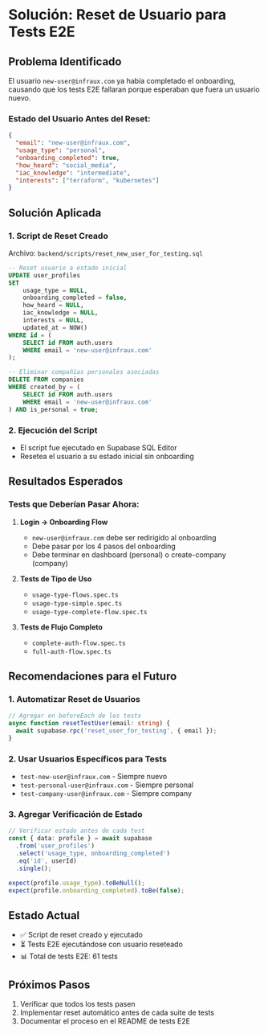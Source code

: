 # Solución: Reset de Usuario para Tests E2E

## Problema Identificado
El usuario `new-user@infraux.com` ya había completado el onboarding, causando que los tests E2E fallaran porque esperaban que fuera un usuario nuevo.

### Estado del Usuario Antes del Reset:
```json
{
  "email": "new-user@infraux.com",
  "usage_type": "personal",
  "onboarding_completed": true,
  "how_heard": "social_media",
  "iac_knowledge": "intermediate",
  "interests": ["terraform", "kubernetes"]
}
```

## Solución Aplicada

### 1. Script de Reset Creado
Archivo: `backend/scripts/reset_new_user_for_testing.sql`

```sql
-- Reset usuario a estado inicial
UPDATE user_profiles
SET 
    usage_type = NULL,
    onboarding_completed = false,
    how_heard = NULL,
    iac_knowledge = NULL,
    interests = NULL,
    updated_at = NOW()
WHERE id = (
    SELECT id FROM auth.users 
    WHERE email = 'new-user@infraux.com'
);

-- Eliminar compañías personales asociadas
DELETE FROM companies
WHERE created_by = (
    SELECT id FROM auth.users 
    WHERE email = 'new-user@infraux.com'
) AND is_personal = true;
```

### 2. Ejecución del Script
- El script fue ejecutado en Supabase SQL Editor
- Resetea el usuario a su estado inicial sin onboarding

## Resultados Esperados

### Tests que Deberían Pasar Ahora:

1. **Login → Onboarding Flow**
   - `new-user@infraux.com` debe ser redirigido al onboarding
   - Debe pasar por los 4 pasos del onboarding
   - Debe terminar en dashboard (personal) o create-company (company)

2. **Tests de Tipo de Uso**
   - `usage-type-flows.spec.ts`
   - `usage-type-simple.spec.ts`
   - `usage-type-complete-flow.spec.ts`

3. **Tests de Flujo Completo**
   - `complete-auth-flow.spec.ts`
   - `full-auth-flow.spec.ts`

## Recomendaciones para el Futuro

### 1. Automatizar Reset de Usuarios
```typescript
// Agregar en beforeEach de los tests
async function resetTestUser(email: string) {
  await supabase.rpc('reset_user_for_testing', { email });
}
```

### 2. Usar Usuarios Específicos para Tests
- `test-new-user@infraux.com` - Siempre nuevo
- `test-personal-user@infraux.com` - Siempre personal
- `test-company-user@infraux.com` - Siempre company

### 3. Agregar Verificación de Estado
```typescript
// Verificar estado antes de cada test
const { data: profile } = await supabase
  .from('user_profiles')
  .select('usage_type, onboarding_completed')
  .eq('id', userId)
  .single();

expect(profile.usage_type).toBeNull();
expect(profile.onboarding_completed).toBe(false);
```

## Estado Actual
- ✅ Script de reset creado y ejecutado
- ⏳ Tests E2E ejecutándose con usuario reseteado
- 📊 Total de tests E2E: 61 tests

## Próximos Pasos
1. Verificar que todos los tests pasen
2. Implementar reset automático antes de cada suite de tests
3. Documentar el proceso en el README de tests E2E